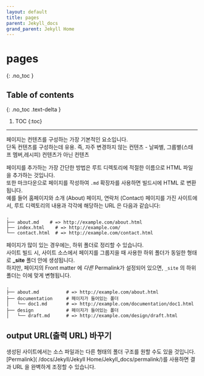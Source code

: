 ```yaml
---
layout: default
title: pages
parent: Jekyll_docs
grand_parent: Jekyll Home
---
```


# pages
{: .no_toc  }

## Table of contents
{: .no_toc .text-delta }

1. TOC
{:toc}

---

<!--
Pages are the most basic building block for content. They're useful for standalone
content (content which is not date based or is not a group of content such as staff
members or recipes).
-->
페이지는 컨텐츠를 구성하는 가장 기본적인 요소입니다.    
단독 컨텐츠를 구성하는데 유용.
즉, 자주 변경하지 않는 컨텐츠 - 날짜별, 그룹별(스태프 멤버,레시피) 컨텐츠가 아닌 컨텐츠  

<!--
The simplest way of adding a page is to add an HTML file in the root
directory with a suitable filename. You can also write a page in Markdown using
a `.md` extension which converts to HTML on build. For a site with
a homepage, an about page, and a contact page, here’s what the root directory
and associated URLs might look like:
-->
페이지를 추가하는 가장 간단한 방법은 루트 디렉토리에 적절한 이름으로 HTML
파일을 추가하는 것입니다.    
또한 마크다운으로 페이지를 작성하여
`.md` 확장자를 사용하면 빌드시에 HTML 로 변환됩니다.    
예를 들어
홈페이지와 소개 (About) 페이지, 연락처 (Contact) 페이지를 가진 사이트에서, 루트 디렉토리의
내용과 각각에 해당하는 URL 은 다음과 같습니다:

```
.
├── about.md    # => http://example.com/about.html
├── index.html    # => http://example.com/
└── contact.html  # => http://example.com/contact.html
```

<!--
If you have a lot of pages, you can organize them into subfolders. The same subfolders that are used to group your pages in your project's source will then exist in the `_site` folder when your site builds. However, when a page has a *different* permalink set in the front matter, the subfolder at `_site` changes accordingly.
-->
페이지가 많이 있는 경우에는, 하위 폴더로 정리할 수 있습니다.    
사이트 빌드 시, 사이트 소스에서 페이지를 그룹지을 때 사용한 하위 폴더가 동일한 형태로 **_site** 폴더 안에 생성됩니다.    
하지만, 페이지의 Front matter 에 *다른* Permalink가 설정되어 있으면, `_site` 의 하위 폴더는 이에 맞게 변형됩니다.

<!--
```
.
├── about.md          # => http://example.com/about.html
├── documentation     # folder containing pages
│   └── doc1.md       # => http://example.com/documentation/doc1.html
├── design            # folder containing pages
│   └── draft.md      # => http://example.com/design/draft.html
```
-->
```
.
├── about.md          # => http://example.com/about.html
├── documentation     # 페이지가 들어있는 폴더
│   └── doc1.md       # => http://example.com/documentation/doc1.html
├── design            # 페이지가 들어있는 폴더
│   └── draft.md      # => http://example.com/design/draft.html
```

<!--
## Changing the output URL
-->
## output URL(출력 URL) 바꾸기

<!--
You might want to have a particular folder structure for your source files that changes for the built site. With [permalinks](/docs/permalinks) you have full control of the output URL.
-->
생성된 사이트에서는 소스 파일과는 다른 형태의 폴더 구조를 원할 수도 있을 것입니다. [Permalink]( /docs/Jekyll/Jekyll Home/Jekyll_docs/permalink/)를 사용하면 결과 URL 을 완벽하게 조정할 수 있습니다.
